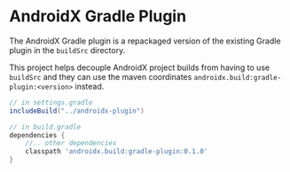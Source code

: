 # AndroidX Gradle Plugin

The AndroidX Gradle plugin is a repackaged version of the existing Gradle plugin in the `buildSrc` directory.

This project helps decouple AndroidX project builds from having to use `buildSrc` and they can use the maven coordinates
`androidx.build:gradle-plugin:<version>` instead. 

```groovy
// in settings.gradle
includeBuild("../androidx-plugin")

// in build.gradle
dependencies {
    //.. other dependencies
    classpath 'androidx.build:gradle-plugin:0.1.0'
}
```

